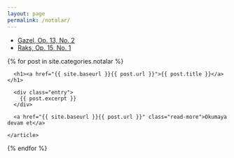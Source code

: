 ```yaml
---
layout: page
permalink: /notalar/
---
```



<ul>
<li><a href="https://oguzcanbek.github.io/notes/Op_13_No_2_Gazel.pdf"> Gazel, Op. 13, No. 2</a></li>
<li><a href="https://oguzcanbek.github.io/notes/Op_15_No_1_Raks.pdf"> Raks,  Op. 15, No. 1</a></li>
</ul>

<div class="oykus">
  {% for post in site.categories.notalar %}
    <article class="post">

      <h1><a href="{{ site.baseurl }}{{ post.url }}">{{ post.title }}</a></h1>

      <div class="entry">
        {{ post.excerpt }}
      </div>

      <a href="{{ site.baseurl }}{{ post.url }}" class="read-more">Okumaya devam et</a>

    </article>
  {% endfor %}
</div>
